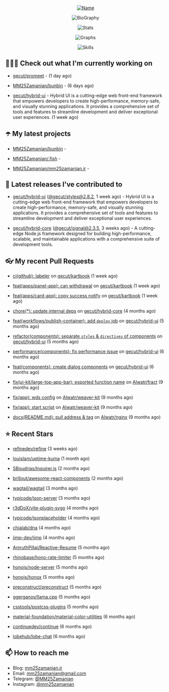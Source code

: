 <p align="center">
  <a href="https://github.com/MM25Zamanian">
    <img
      src="https://readme-typing-svg.demolab.com?font=Comic+Neue&weight=800&size=30&duration=4000&pause=1000&color=04F759&center=true&vCenter=true&multiline=true&repeat=false&width=462&lines=S.+MohammadMahdi+Zamanian"
      alt="Name"
    />
  </a>
</p>

<p align="center">
  <img
    src="https://readme-typing-svg.demolab.com?font=Comic+Neue&duration=4000&pause=1000&color=04F759&center=true&vCenter=true&lines=Junior+Full-Stack+Developer;Focusing+on+Front-End+With+Best+Practice;Trying+to+Learn+SW+Architecture+Patterns"
    alt="BioGraphy"
  />
</p>

<p align="center">
  <img src="https://streak-stats.demolab.com/?user=MM25Zamanian&hide_border=true&border_radius=0&date_format=j%20M%5B%20Y%5D&mode=weekly&card_width=400&background=000802&sideLabels=04F759&dates=04F759&sideNums=04F759&currStreakNum=04F759&ring=04F759&currStreakLabel=04F759&fire=EB4705&hide_longest_streak=true" alt="Stats" />
</p>

<p align="center">
  <img
    src="https://github-readme-activity-graph.vercel.app/graph?username=MM25Zamanian&bg_color=000802&color=04F759&line=04F759&point=ffffff&area=true&hide_border=true"
    alt="Graphs"
  />
</p>

<p align="center">
  <img
    src="https://skillicons.dev/icons?i=androidstudio,arduino,bash,bootstrap,cpp,ts,codepen,css,django,docker,figma,linux,lit,md,mongodb,nginx,nodejs,py,vscode,vite&perline=10"
    alt="Skills"
  />
</p>


## 👨🏻‍💻 Check out what I'm currently working on



- [gecut/promeet](https://github.com/gecut/promeet) -  (1 day ago)

- [MM25Zamanian/bunbin](https://github.com/MM25Zamanian/bunbin) -  (6 days ago)

- [gecut/hybrid-ui](https://github.com/gecut/hybrid-ui) - Hybrid UI is a cutting-edge web front-end framework that empowers developers to create high-performance, memory-safe, and visually stunning applications. It provides a comprehensive set of tools and features to streamline development and deliver exceptional user experiences. (1 week ago)

## ☂️ My latest projects



- [MM25Zamanian/bunbin](https://github.com/MM25Zamanian/bunbin) - 

- [MM25Zamanian/.fish](https://github.com/MM25Zamanian/.fish) - 

- [MM25Zamanian/mm25zamanian.ir](https://github.com/MM25Zamanian/mm25zamanian.ir) - 

## 🎉 Latest releases I've contributed to



- [gecut/hybrid-ui](https://github.com/gecut/hybrid-ui) ([@gecut/styles@2.8.2](https://github.com/gecut/hybrid-ui/releases/tag/%40gecut/styles%402.8.2), 1 week ago) - Hybrid UI is a cutting-edge web front-end framework that empowers developers to create high-performance, memory-safe, and visually stunning applications. It provides a comprehensive set of tools and features to streamline development and deliver exceptional user experiences.

- [gecut/hybrid-core](https://github.com/gecut/hybrid-core) ([@gecut/signal@2.3.5](https://github.com/gecut/hybrid-core/releases/tag/%40gecut/signal%402.3.5), 3 weeks ago) - A cutting-edge Node.js framework designed for building high-performance, scalable, and maintainable applications with a comprehensive suite of development tools.

## 👓 My recent Pull Requests



- [ci(github): labeler](https://github.com/gecut/kartbook/pull/203) on [gecut/kartbook](https://github.com/gecut/kartbook) (1 week ago)

- [feat(apps/panel-app): can withdrawal](https://github.com/gecut/kartbook/pull/202) on [gecut/kartbook](https://github.com/gecut/kartbook) (1 week ago)

- [feat(apps/card-app): copy success notify](https://github.com/gecut/kartbook/pull/201) on [gecut/kartbook](https://github.com/gecut/kartbook) (1 week ago)

- [chore(*): update internal deps](https://github.com/gecut/hybrid-core/pull/112) on [gecut/hybrid-core](https://github.com/gecut/hybrid-core) (4 months ago)

- [feat(workflows/publish-container): add `deploy` job](https://github.com/gecut/hybrid-ui/pull/85) on [gecut/hybrid-ui](https://github.com/gecut/hybrid-ui) (5 months ago)

- [refactor(components): separate `styles` &amp; `directives` of components](https://github.com/gecut/hybrid-ui/pull/83) on [gecut/hybrid-ui](https://github.com/gecut/hybrid-ui) (5 months ago)

- [performance(components): fix performance issue](https://github.com/gecut/hybrid-ui/pull/58) on [gecut/hybrid-ui](https://github.com/gecut/hybrid-ui) (6 months ago)

- [feat(components): create dialog components](https://github.com/gecut/hybrid-ui/pull/26) on [gecut/hybrid-ui](https://github.com/gecut/hybrid-ui) (6 months ago)

- [fix(ui-kit/large-top-app-bar): exported function name](https://github.com/Alwatr/fract/pull/155) on [Alwatr/fract](https://github.com/Alwatr/fract) (9 months ago)

- [fix(app): wds config](https://github.com/Alwatr/weaver-kit/pull/48) on [Alwatr/weaver-kit](https://github.com/Alwatr/weaver-kit) (9 months ago)

- [fix(app): start script](https://github.com/Alwatr/weaver-kit/pull/47) on [Alwatr/weaver-kit](https://github.com/Alwatr/weaver-kit) (9 months ago)

- [docs(README.md): pull address &amp; tag](https://github.com/Alwatr/nginx/pull/21) on [Alwatr/nginx](https://github.com/Alwatr/nginx) (9 months ago)

## ⭐ Recent Stars



- [refinedev/refine](https://github.com/refinedev/refine) (3 weeks ago)

- [louislam/uptime-kuma](https://github.com/louislam/uptime-kuma) (1 month ago)

- [SBoudrias/Inquirer.js](https://github.com/SBoudrias/Inquirer.js) (2 months ago)

- [brillout/awesome-react-components](https://github.com/brillout/awesome-react-components) (2 months ago)

- [wagtail/wagtail](https://github.com/wagtail/wagtail) (3 months ago)

- [typicode/json-server](https://github.com/typicode/json-server) (3 months ago)

- [r3dDoX/vite-plugin-svgo](https://github.com/r3dDoX/vite-plugin-svgo) (4 months ago)

- [typicode/jsonplaceholder](https://github.com/typicode/jsonplaceholder) (4 months ago)

- [chialab/dna](https://github.com/chialab/dna) (4 months ago)

- [jimp-dev/jimp](https://github.com/jimp-dev/jimp) (4 months ago)

- [AmruthPillai/Reactive-Resume](https://github.com/AmruthPillai/Reactive-Resume) (5 months ago)

- [rhinobase/hono-rate-limiter](https://github.com/rhinobase/hono-rate-limiter) (5 months ago)

- [honojs/node-server](https://github.com/honojs/node-server) (5 months ago)

- [honojs/honox](https://github.com/honojs/honox) (5 months ago)

- [preconstruct/preconstruct](https://github.com/preconstruct/preconstruct) (5 months ago)

- [ggerganov/llama.cpp](https://github.com/ggerganov/llama.cpp) (5 months ago)

- [csstools/postcss-plugins](https://github.com/csstools/postcss-plugins) (5 months ago)

- [material-foundation/material-color-utilities](https://github.com/material-foundation/material-color-utilities) (6 months ago)

- [continuedev/continue](https://github.com/continuedev/continue) (6 months ago)

- [lobehub/lobe-chat](https://github.com/lobehub/lobe-chat) (6 months ago)

## 📫 How to reach me

- Blog: [mm25zamanian.ir](https://mm25zamanian.ir)
- Email: [mm25zamanian@gmail.com](mailto://mm25zamanian@gmail.com)
- Telegram: [@MM25Zamanian](https://t.me/MM25Zamanian)
- Instagram: [@mm25zamanian](https://instagram.com/mm25zamanian)
